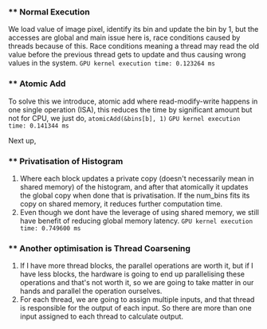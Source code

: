 ### ** Normal Execution 
We load value of image pixel, identify its bin and update the bin by 1, but the accesses are global and main issue here is, race conditions caused by threads
because of this. 
Race conditions meaning a thread may read the old value before the previous thread gets to update and thus causing wrong values in the system. 
```GPU kernel execution time: 0.123264 ms```

### ** Atomic Add
To solve this we introduce, atomic add where read-modify-write happens in one single operation (ISA), this reduces the time by significant amount but not for CPU,
we just do, 
```atomicAdd(&bins[b], 1)```
```GPU kernel execution time: 0.141344 ms```

Next up, 
### ** Privatisation of Histogram
1. Where each block updates a private copy (doesn't necessarily mean in shared memory) of the histogram, and after that atomically it updates the global copy when done that is privatisation. If the num_bins fits its copy on shared memory, it reduces further computation time.
2. Even though we dont have the leverage of using shared memory, we still have benefit of reducing global memory latency.
   ```GPU kernel execution time: 0.749600 ms```

### ** Another optimisation is Thread Coarsening
1. If I have more thread blocks, the parallel operations are worth it, but if I have less blocks, the hardware is going to end up parallelising these operations and that's not worth it, so we are going to take matter in our hands and parallel the operation ourselves.
2. For each thread, we are going to assign multiple inputs, and that thread is responsible for the output of each input. So there are more than one input assigned to each thread to calculate output.
